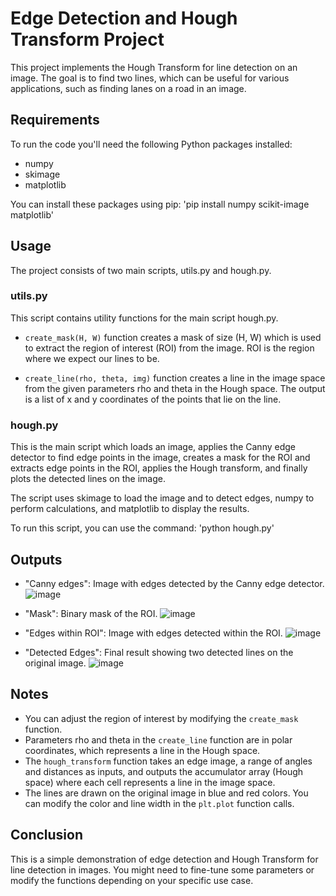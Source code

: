 # Edge Detection and Hough Transform Project

This project implements the Hough Transform for line detection on an image. The goal is to find two lines, which can be useful for various applications, such as finding lanes on a road in an image.

## Requirements
To run the code you'll need the following Python packages installed:
- numpy
- skimage
- matplotlib

You can install these packages using pip:
'pip install numpy scikit-image matplotlib'


## Usage

The project consists of two main scripts, utils.py and hough.py. 

### utils.py

This script contains utility functions for the main script hough.py. 

- `create_mask(H, W)` function creates a mask of size (H, W) which is used to extract the region of interest (ROI) from the image. ROI is the region where we expect our lines to be. 

- `create_line(rho, theta, img)` function creates a line in the image space from the given parameters rho and theta in the Hough space. The output is a list of x and y coordinates of the points that lie on the line. 

### hough.py

This is the main script which loads an image, applies the Canny edge detector to find edge points in the image, creates a mask for the ROI and extracts edge points in the ROI, applies the Hough transform, and finally plots the detected lines on the image. 

The script uses skimage to load the image and to detect edges, numpy to perform calculations, and matplotlib to display the results.

To run this script, you can use the command:
'python hough.py'

## Outputs

- "Canny edges": Image with edges detected by the Canny edge detector.
![image](https://github.com/anush97/Hough-CannyDetection/assets/32952140/e7490ace-5ce2-4184-a35a-21b8b5b19c8d)

- "Mask": Binary mask of the ROI.
![image](https://github.com/anush97/Hough-CannyDetection/assets/32952140/81a8b7e3-a62c-47dd-bef1-8d3ad8c96485)

- "Edges within ROI": Image with edges detected within the ROI.
![image](https://github.com/anush97/Hough-CannyDetection/assets/32952140/2f375f50-2d5d-4014-ace8-2e9ea9487f0d)

- "Detected Edges": Final result showing two detected lines on the original image.
![image](https://github.com/anush97/Hough-CannyDetection/assets/32952140/7a536f9d-113a-4d03-8620-2fdd4ee1cf58)

## Notes

- You can adjust the region of interest by modifying the `create_mask` function.
- Parameters rho and theta in the `create_line` function are in polar coordinates, which represents a line in the Hough space.
- The `hough_transform` function takes an edge image, a range of angles and distances as inputs, and outputs the accumulator array (Hough space) where each cell represents a line in the image space.
- The lines are drawn on the original image in blue and red colors. You can modify the color and line width in the `plt.plot` function calls.

## Conclusion

This is a simple demonstration of edge detection and Hough Transform for line detection in images. You might need to fine-tune some parameters or modify the functions depending on your specific use case.
